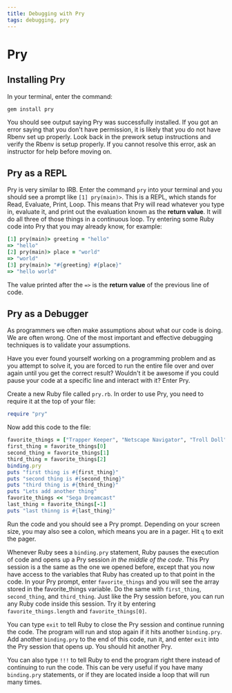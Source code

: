 ```yaml
---
title: Debugging with Pry
tags: debugging, pry
---
```


# Pry

## Installing Pry

In your terminal, enter the command:

`gem install pry`

You should see output saying Pry was successfully installed. If you got an error saying that you don't have permission, it is likely that you do not have Rbenv set up properly. Look back in the prework setup instructions and verify the Rbenv is setup properly. If you cannot resolve this error, ask an instructor for help before moving on.

## Pry as a REPL

Pry is very similar to IRB. Enter the command `pry` into your terminal and you should see a prompt like `[1] pry(main)>`. This is a REPL, which stands for Read, Evaluate, Print, Loop. This means that Pry will read whatever you type in, evaluate it, and print out the evaluation known as the **return value**. It will do all three of those things in a continuous loop. Try entering some Ruby code into Pry that you may already know, for example:

```ruby
[1] pry(main)> greeting = "hello"
=> "hello"
[2] pry(main)> place = "world"
=> "world"
[3] pry(main)> "#{greeting} #{place}"
=> "hello world"
```

The value printed after the `=>` is the **return value** of the previous line of code.

## Pry as a Debugger

As programmers we often make assumptions about what our code is doing. We are often wrong. One of the most important and effective debugging techniques is to validate your assumptions.

Have you ever found yourself working on a programming problem and as you attempt to solve it, you are forced to run the entire file over and over again until you get the correct result? Wouldn't it be awesome if you could pause your code at a specific line and interact with it? Enter Pry.

Create a new Ruby file called `pry.rb`. In order to use Pry, you need to require it at the top of your file:

```ruby
require "pry"
```

Now add this code to the file:

```ruby
favorite_things = ["Trapper Keeper", "Netscape Navigator", "Troll Doll"]
first_thing = favorite_things[0]
second_thing = favorite_things[1]
third_thing = favorite_things[2]
binding.pry
puts "first thing is #{first_thing}"
puts "second thing is #{second_thing}"
puts "third thing is #{third_thing}"
puts "Lets add another thing"
favorite_things << "Sega Dreamcast"
last_thing = favorite_things[-1]
puts "last thinng is #{last_thing}"
```

Run the code and you should see a Pry prompt. Depending on your screen size, you may also see a colon, which means you are in a pager. Hit `q` to exit the pager.

Whenever Ruby sees a `binding.pry` statement, Ruby pauses the execution of code and opens up a Pry session *in the middle of the code*. This Pry session is a the same as the one we opened before, except that you now have access to the variables that Ruby has created up to that point in the code. In your Pry prompt, enter `favorite_things` and you will see the array stored in the favorite_things variable. Do the same with `first_thing`, `second_thing`, and `third_thing`. Just like the Pry session before, you can run any Ruby code inside this session. Try it by entering `favorite_things.length` and `favorite_things[0]`.

You can type `exit` to tell Ruby to close the Pry session and continue running the code. The program will run and stop again if it hits another `binding.pry`. Add another `binding.pry` to the end of this code, run it, and enter `exit` into the Pry session that opens up. You should hit another Pry.

You can also type `!!!` to tell Ruby to end the program right there instead of continuing to run the code. This can be very useful if you have many `binding.pry` statements, or if they are located inside a loop that will run many times.
